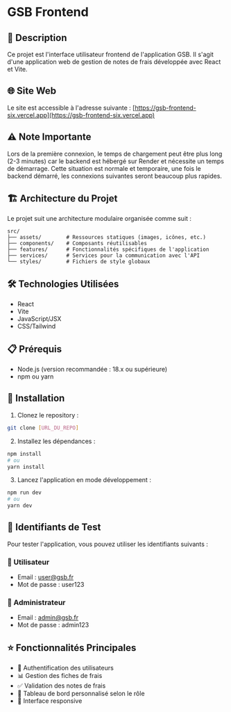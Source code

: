 # GSB Frontend

## 📝 Description
Ce projet est l'interface utilisateur frontend de l'application GSB. Il s'agit d'une application web de gestion de notes de frais développée avec React et Vite.

## 🌐 Site Web 
Le site est accessible à l'adresse suivante : [https://gsb-frontend-six.vercel.app](https://gsb-frontend-six.vercel.app)

## ⚠️ Note Importante
Lors de la première connexion, le temps de chargement peut être plus long (2-3 minutes) car le backend est hébergé sur Render et nécessite un temps de démarrage. Cette situation est normale et temporaire, une fois le backend démarré, les connexions suivantes seront beaucoup plus rapides.

## 🏗️ Architecture du Projet
Le projet suit une architecture modulaire organisée comme suit :

```
src/
├── assets/        # Ressources statiques (images, icônes, etc.)
├── components/    # Composants réutilisables
├── features/      # Fonctionnalités spécifiques de l'application
├── services/      # Services pour la communication avec l'API
└── styles/        # Fichiers de style globaux
```

## 🛠️ Technologies Utilisées
- React
- Vite
- JavaScript/JSX
- CSS/Tailwind

## 📋 Prérequis
- Node.js (version recommandée : 18.x ou supérieure)
- npm ou yarn

## 🚀 Installation
1. Clonez le repository :
```bash
git clone [URL_DU_REPO]
```

2. Installez les dépendances :
```bash
npm install
# ou
yarn install
```

3. Lancez l'application en mode développement :
```bash
npm run dev
# ou
yarn dev
```

## 🔑 Identifiants de Test
Pour tester l'application, vous pouvez utiliser les identifiants suivants :

### 👤 Utilisateur
- Email : user@gsb.fr
- Mot de passe : user123

### 👑 Administrateur
- Email : admin@gsb.fr
- Mot de passe : admin123

## ⭐ Fonctionnalités Principales
- 🔐 Authentification des utilisateurs
- 📊 Gestion des fiches de frais
- ✅ Validation des notes de frais
- 📱 Tableau de bord personnalisé selon le rôle
- 📱 Interface responsive